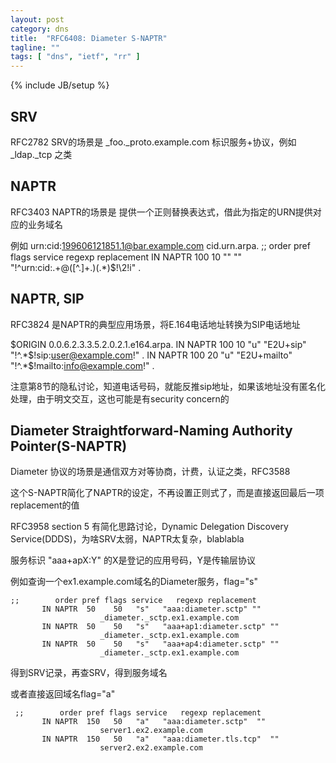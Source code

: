 ```yaml
---
layout: post
category: dns
title:  "RFC6408: Diameter S-NAPTR"
tagline: ""
tags: [ "dns", "ietf", "rr" ] 
---
```

{% include JB/setup %}

## SRV

RFC2782 SRV的场景是 _foo._proto.example.com 标识服务+协议，例如 _ldap._tcp 之类

## NAPTR

RFC3403 NAPTR的场景是 提供一个正则替换表达式，借此为指定的URN提供对应的业务域名

  例如 urn:cid:199606121851.1@bar.example.com
  cid.urn.arpa.
  ;;       order pref flags service        regexp           replacement
  IN NAPTR 100   10   ""    ""  "!^urn:cid:.+@([^\.]+\.)(.*)$!\2!i"    .

## NAPTR, SIP

RFC3824 是NAPTR的典型应用场景，将E.164电话地址转换为SIP电话地址

  $ORIGIN 0.0.6.2.3.3.5.2.0.2.1.e164.arpa.
    IN NAPTR 100 10 "u" "E2U+sip"    "!^.*$!sip:user@example.com!"     .
    IN NAPTR 100 20 "u" "E2U+mailto" "!^.*$!mailto:info@example.com!"  .

注意第8节的隐私讨论，知道电话号码，就能反推sip地址，如果该地址没有匿名化处理，由于明文交互，这也可能是有security concern的

## Diameter Straightforward-Naming Authority Pointer(S-NAPTR)

Diameter 协议的场景是通信双方对等协商，计费，认证之类，RFC3588

这个S-NAPTR简化了NAPTR的设定，不再设置正则式了，而是直接返回最后一项replacement的值

RFC3958 section 5 有简化思路讨论，Dynamic Delegation Discovery Service(DDDS)，为啥SRV太弱，NAPTR太复杂，blablabla

服务标识 "aaa+apX:Y" 的X是登记的应用号码，Y是传输层协议

例如查询一个ex1.example.com域名的Diameter服务，flag="s"

    ;;        order pref flags service   regexp replacement
           IN NAPTR  50    50   "s"   "aaa:diameter.sctp" ""
                        _diameter._sctp.ex1.example.com
           IN NAPTR  50    50   "s"   "aaa+ap1:diameter.sctp" ""
                        _diameter._sctp.ex1.example.com
           IN NAPTR  50    50   "s"   "aaa+ap4:diameter.sctp" ""
                        _diameter._sctp.ex1.example.com

得到SRV记录，再查SRV，得到服务域名

或者直接返回域名flag="a"

     ;;        order pref flags service   regexp replacement
           IN NAPTR  150   50   "a"   "aaa:diameter.sctp"  ""
                        server1.ex2.example.com
           IN NAPTR  150   50   "a"   "aaa:diameter.tls.tcp"  ""
                        server2.ex2.example.com
